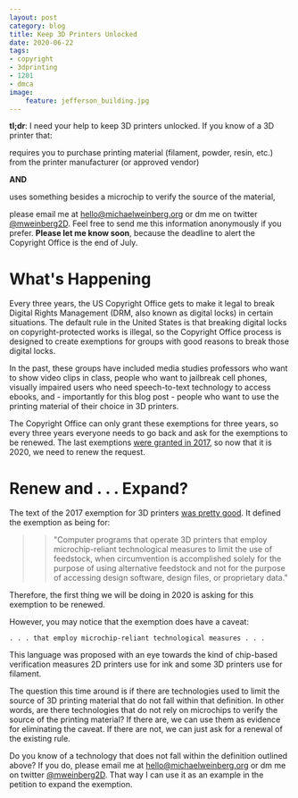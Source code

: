 ```yaml
---
layout: post
category: blog
title: Keep 3D Printers Unlocked
date: 2020-06-22
tags:
- copyright
- 3dprinting
- 1201
- dmca
image:
    feature: jefferson_building.jpg
---
```


**tl;dr**: I need your help to keep 3D printers unlocked. If you know of a 3D printer that:

requires you to purchase printing material (filament, powder, resin, etc.) from the printer manufacturer (or approved vendor)

**AND**

uses something besides a microchip to verify the source of the material,

please email me at hello@michaelweinberg.org or dm me on twitter [@mweinberg2D](https://twitter.com/mweinberg2D). Feel free to send me this information anonymously if you prefer.  **Please let me know soon**, because the deadline to alert the Copyright Office is the end of July.

# What's Happening

Every three years, the US Copyright Office gets to make it legal to break Digital Rights Management (DRM, also known as digital locks) in certain situations.  The default rule in the United States is that breaking digital locks on copyright-protected works is illegal, so the Copyright Office process is designed to create exemptions for groups with good reasons to break those digital locks.

In the past, these groups have included media studies professors who want to show video clips in class, people who want to jailbreak cell phones, visually impaired users who need speech-to-text technology to access ebooks, and - importantly for this blog post - people who want to use the printing material of their choice in 3D printers.

The Copyright Office can only grant these exemptions for three years, so every three years everyone needs to go back and ask for the exemptions to be renewed.  The last exemptions [were granted in 2017](https://michaelweinberg.org/blog/2018/10/28/victory-unlocking-3d-printers/), so now that it is 2020, we need to renew the request.

# Renew and . . . Expand?

The text of the 2017 exemption for 3D printers [was pretty good](https://michaelweinberg.org/blog/2018/10/28/victory-unlocking-3d-printers/). It defined the exemption as being for:


>>"Computer programs that operate 3D printers that employ microchip-reliant technological measures to limit the use of feedstock, when circumvention is accomplished solely for the purpose of using alternative feedstock and not for the purpose of accessing design software, design files, or proprietary data."

Therefore, the first thing we will be doing in 2020 is asking for this exemption to be renewed.  

However, you may notice that the exemption does have a caveat:

` . . . that employ microchip-reliant technological measures . . . `

This language was proposed with an eye towards the kind of chip-based verification measures 2D printers use for ink and some 3D printers use for filament.  

The question this time around is if there are technologies used to limit the source of 3D printing material that do not fall within that definition.  In other words, are there technologies that do not rely on microchips to verify the source of the printing material?  If there are, we can use them as evidence for eliminating the caveat. If there are not, we can just ask for a renewal of the existing rule.

Do you know of a technology that does not fall within the definition outlined above?  If you do, please email me at hello@michaelweinberg.org or dm me on twitter [@mweinberg2D](https://twitter.com/mweinberg2D).  That way I can use it as an example in the petition to expand the exemption.
